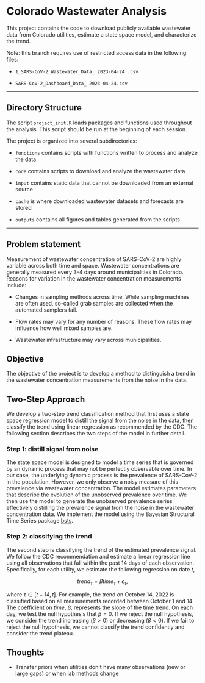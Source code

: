 # Colorado Wastewater Analysis

This project contains the code to download publicly available wastewater data from Colorado utilities, estimate a state space model, and characterize the trend.

Note: this branch requires use of restricted access data in the following files:

- `1_SARS-CoV-2_Wastewater_Data_ 2023-04-24 .csv`

- `SARS-CoV-2_Dashboard_Data_ 2023-04-24.csv`
------------------------------------------------------------------------

## Directory Structure

The script `project_init.R` loads packages and functions used throughout the analysis. This script should be run at the beginning of each session.

The project is organized into several subdirectories:

-   `functions` contains scripts with functions written to process and analyze the data

-   `code` contains scripts to download and analyze the wastewater data

-   `input` contains static data that cannot be downloaded from an external source

-   `cache` is where downloaded wastewater datasets and forecasts are stored

-   `outputs` contains all figures and tables generated from the scripts

------------------------------------------------------------------------

## Problem statement

Measurement of wastewater concentration of SARS-CoV-2 are highly variable across both time and space. Wastewater concentrations are generally measured every 3-4 days around municipalities in Colorado. Reasons for variation in the wastewater concentration measurements include:

-   Changes in sampling methods across time. While sampling machines are often used, so-called grab samples are collected when the automated samplers fail.

-   Flow rates may vary for any number of reasons. These flow rates may influence how well mixed samples are.

-   Wastewater infrastructure may vary across municipalities.

## Objective

The objective of the project is to develop a method to distinguish a trend in the wastewater concentration measurements from the noise in the data.

## Two-Step Approach

We develop a two-step trend classification method that first uses a state space regression model to distill the signal from the noise in the data, then classify the trend using linear regression as recommended by the CDC. The following section describes the two steps of the model in further detail.

### Step 1: distill signal from noise

The state space model is designed to model a time series that is governed by an dynamic process that may not be perfectly observable over time. In our case, the underlying dynamic process is the prevalence of SARS-CoV-2 in the population. However, we only observe a noisy measure of this prevalence via wastewater concentration. The model estimates parameters that describe the evolution of the unobserved prevalence over time. We then use the model to generate the unobserved prevalence series effectively distilling the prevalence signal from the noise in the wastewater concentration data. We implement the model using the Bayesian Structural Time Series package [bsts](https://cran.r-project.org/web/packages/bsts/bsts.pdf).

### Step 2: classifying the trend

The second step is classifying the trend of the estimated prevalence signal. We follow the CDC recommendation and estimate a linear regression line using all observations that fall within the past 14 days of each observation. Specifically, for each utility, we estimate the following regression on date $t$,

$$
trend_{\tau} = \beta time_{\tau} + \epsilon_{\tau},
$$

where $\tau \in [t-14,t]$. For example, the trend on October 14, 2022 is classified based on all measurements recorded between October 1 and 14. The coefficient on $time$, $\beta$, represents the slope of the time trend. On each day, we test the null hypothesis that $\beta = 0$.  If we reject the null hypothesis, we consider the trend increasing ($\beta>0$) or decreasing ($\beta<0$).  If we fail to reject the null hypothesis, we cannot classify the trend confidently and consider the trend plateau. 


## Thoughts

- Transfer priors when utilities don't have many observations (new or large gaps) or when lab methods change
